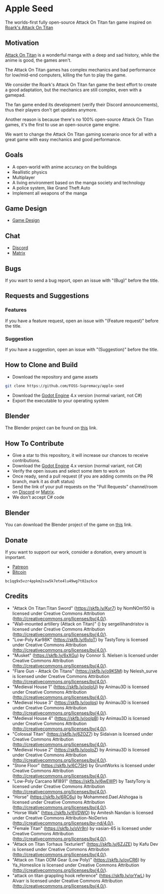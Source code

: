 # Apple Seed

The worlds-first fully open-source Attack On Titan fan game inspired on [Roark's Attack On Titan](https://roarkdev.itch.io/raot)

## Motivation

[Attack On Titan](https://en.wikipedia.org/wiki/Attack_on_Titan) is a wonderful manga with a deep and sad history, while the anime is good, the games aren't.

The Attack On Titan games has complex mechanics and bad performance for low/mid-end computers, killing the fun to play the game.

We consider the Roark's Attack On Titan fan game the best effort to create a good adaptation, but the mechanics are still complex, even with a gamepad.

The fan game ended its development (verify their Discord announcements), thus their players don't get updates anymore.

Another reason is because there's no 100% open-source Attack On Titan games, it's the first to use an open-source game engine.

We want to change the Attack On Titan gaming scenario once for all with a great game with easy mechanics and good performance.

## Goals

- A open-world with anime accuracy on the buildings
- Reallistic physics
- Multiplayer
- A living environment based on the manga society and technology
- A police system, like Grand Theft Auto
- Implement all weapons of the manga

## Game Design

- [Game Design](gdd.md)

## Chat

- [Discord](https://discord.gg/d9ca4U64H4)
- [Matrix](https://matrix.to/#/#foss-supremacy:matrix.org)

## Bugs

If you want to send a bug report, open an issue with "(Bug)" before the title.

## Requests and Suggestions

### Features

If you have a feature request, open an issue with "(Feature request)" before the title.

### Suggestion

If you have a suggestion, open an issue with "(Suggestion)" before the title.

## How to Clone and Build

- Download the repository and game assets

```sh
git clone https://github.com/FOSS-Supremacy/apple-seed
```

- Download the [Godot Engine](https://godotengine.org/) 4.x version (normal variant, not C#)
- Export the executable to your operating system

## Blender

The Blender project can be found on [this](https://drive.google.com/drive/folders/1Yh4z9pUjbT1AC8Mhw9G_g7e3z9DKUfWG?usp=drive_link) link.

## How To Contribute

- Give a star to this repository, it will increase our chances to receive contributions.
- Download the [Godot Engine](https://godotengine.org/) 4.x version (normal variant, not C#)
- Verify the open issues and select some item to work on
- Once ready, send a pull request (if you are adding commits on the PR branch, mark it as draft status)
- Send the link of your pull requests on the "Pull Requests" channel/room on [Discord](https://discord.gg/tk6Vnxv9Qt) or [Matrix](https://matrix.to/#/!vIwqjDewTZpciZqhEp:matrix.org?via=matrix.org).
- We don't accept C# code

## Blender

You can download the Blender project of the game on [this](https://drive.google.com/drive/folders/1jZBCqkpzXVJBxL5ivKAEt7b-HUksD-1X?usp=drive_link) link.


## Donate

If you want to support our work, consider a donation, every amount is important.

- [Patreon](https://www.patreon.com/foss_supremacy)
- [Bitcoin](https://bitcoin.org)

```
bc1qg9x5vzr4ppkm2ssw5k7ete4lu49wg7t02azkce
```

## Credits

- "Attack On Titan:Titan Sword" (https://skfb.ly/Kyr7) by NomNOm150 is licensed under Creative Commons Attribution (http://creativecommons.org/licenses/by/4.0/).
- "Wall-mounted artillery (Attack on Titan)" () by sergeilihandristov is licensed under Creative Commons Attribution (http://creativecommons.org/licenses/by/4.0/).
- "Low-Poly Kar98K" (https://skfb.ly/6vIoT) by TastyTony is licensed under Creative Commons Attribution (http://creativecommons.org/licenses/by/4.0/).
- "Musket" (https://skfb.ly/6xXGu) by Connor S. Nielsen is licensed under Creative Commons Attribution (http://creativecommons.org/licenses/by/4.0/).
- "Flare Gun - Attack On Titans" (https://skfb.ly/o9KSM) by Nelesh_surve is licensed under Creative Commons Attribution (http://creativecommons.org/licenses/by/4.0/).
- "Medieval House 1" (https://skfb.ly/ooIoU) by Animau3D is licensed under Creative Commons Attribution (http://creativecommons.org/licenses/by/4.0/).
- "Medieval House 3" (https://skfb.ly/ooIps) by Animau3D is licensed under Creative Commons Attribution (http://creativecommons.org/licenses/by/4.0/).
- "Medieval House 4" (https://skfb.ly/ooIpB) by Animau3D is licensed under Creative Commons Attribution (http://creativecommons.org/licenses/by/4.0/).
- "Colossal Titan" (https://skfb.ly/6ZOZ7) by Sidaivan is licensed under Creative Commons Attribution (http://creativecommons.org/licenses/by/4.0/).
- "Medieval House 2" (https://skfb.ly/ooIoZ) by Animau3D is licensed under Creative Commons Attribution (http://creativecommons.org/licenses/by/4.0/).
- "Stone Floor" (https://skfb.ly/6C7SH) by GruntWorks is licensed under Creative Commons Attribution (http://creativecommons.org/licenses/by/4.0/).
- "Low-Poly Carcano M1891" (https://skfb.ly/6wEWP) by TastyTony is licensed under Creative Commons Attribution (http://creativecommons.org/licenses/by/4.0/).
- "Horse" (https://skfb.ly/6RC6u) by Mohammed.Dael.Alshogaa is licensed under Creative Commons Attribution (http://creativecommons.org/licenses/by/4.0/).
- "Horse Walk" (https://skfb.ly/6VDWO) by Amitesh Nandan is licensed under Creative Commons Attribution-NoDerivs (http://creativecommons.org/licenses/by-nd/4.0/).
- "Female Titan" (https://skfb.ly/oVr9n) by vasian-65 is licensed under Creative Commons Attribution (http://creativecommons.org/licenses/by/4.0/).
- "Attack on Titan Torhaus Texturiert" (https://skfb.ly/6ZJZE) by Kafu Dev is licensed under Creative Commons Attribution (http://creativecommons.org/licenses/by/4.0/).
- "Attack on Titan ODM Gear (Low Poly)" (https://skfb.ly/ovCR6) by Ya_Homeslice is licensed under Creative Commons Attribution (http://creativecommons.org/licenses/by/4.0/).
- "attack on titan grappling hook reference" (https://skfb.ly/orYwL) by Alvarr is licensed under Creative Commons Attribution (http://creativecommons.org/licenses/by/4.0/).
